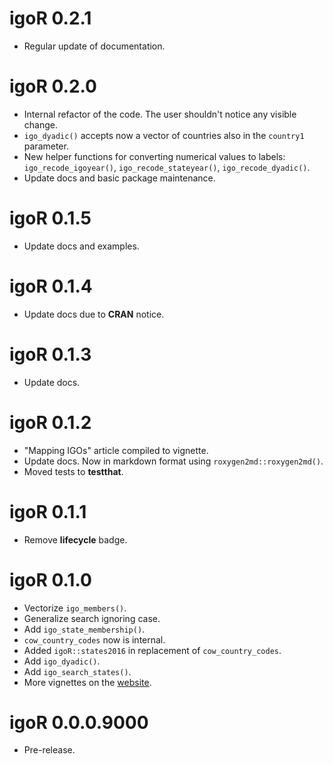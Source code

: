 # igoR 0.2.1

-   Regular update of documentation.

# igoR 0.2.0

-   Internal refactor of the code. The user shouldn't notice any visible change.
-   `igo_dyadic()` accepts now a vector of countries also in the `country1`
    parameter.
-   New helper functions for converting numerical values to labels:
    `igo_recode_igoyear()`, `igo_recode_stateyear()`, `igo_recode_dyadic()`.
-   Update docs and basic package maintenance.

# igoR 0.1.5

-   Update docs and examples.

# igoR 0.1.4

-   Update docs due to **CRAN** notice.

# igoR 0.1.3

-   Update docs.

# igoR 0.1.2

-   "Mapping IGOs" article compiled to vignette.
-   Update docs. Now in markdown format using `roxygen2md::roxygen2md()`.
-   Moved tests to **testthat**.

# igoR 0.1.1

-   Remove **lifecycle** badge.

# igoR 0.1.0

-   Vectorize `igo_members()`.
-   Generalize search ignoring case.
-   Add `igo_state_membership()`.
-   `cow_country_codes` now is internal.
-   Added `igoR::states2016` in replacement of `cow_country_codes`.
-   Add `igo_dyadic()`.
-   Add `igo_search_states()`.
-   More vignettes on the [website](https://dieghernan.github.io/igoR/).

# igoR 0.0.0.9000

-   Pre-release.
